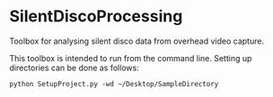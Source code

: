 # SilentDiscoProcessing
Toolbox for analysing silent disco data from overhead video capture.

This toolbox is intended to run from the command line. Setting up directories can be done as follows:
```
python SetupProject.py -wd ~/Desktop/SampleDirectory
```